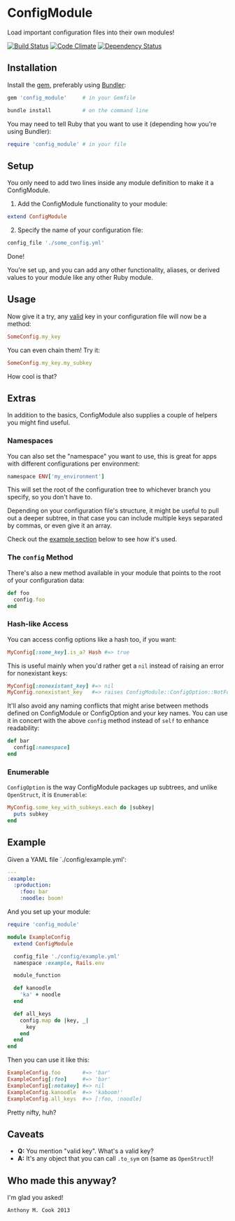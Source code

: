 ConfigModule
=============

Load important configuration files into their own modules!

[![Build Status](https://travis-ci.org/acook/config_module.png?branch=master)](https://travis-ci.org/acook/config_module)
[![Code Climate](https://codeclimate.com/github/acook/config_module.png)](https://codeclimate.com/github/acook/config_module)
[![Dependency Status](https://gemnasium.com/acook/config_module.png)](https://gemnasium.com/acook/config_module)

Installation
------------

Install the [gem](http://rubygems.org/gems/config_module), preferably using [Bundler](http://gembundler.com/):

  ```ruby
  gem 'config_module'     # in your Gemfile
  ```

  ```bash
  bundle install          # on the command line
  ```

You may need to tell Ruby that you want to use it (depending how you're using Bundler):

  ```ruby
  require 'config_module' # in your file
  ```

Setup
-----

You only need to add two lines inside any module definition to make it a ConfigModule.

1. Add the ConfigModule functionality to your module:

  ```ruby
  extend ConfigModule
  ```

2. Specify the name of your configuration file:

  ```ruby
  config_file './some_config.yml'
  ```

Done!

You're set up, and you can add any other functionality, aliases, or derived values to your module
like any other Ruby module.

Usage
-----

Now give it a try, any [valid](#caveats)
key in your configuration file will now be a method:

```ruby
SomeConfig.my_key
```

You can even chain them! Try it:

```ruby
SomeConfig.my_key.my_subkey
```

How cool is that?

Extras
------

In addition to the basics, ConfigModule also supplies a couple of helpers you might find useful.

### Namespaces

You can also set the "namespace" you want to use, this is great for apps with different configurations per environment:

  ```ruby
  namespace ENV['my_environment']
  ```

  This will set the root of the configuration tree to whichever branch you specify, so you don't have to.

  Depending on your configuration file's structure, it might be useful to pull out a deeper subtree, in that case you can include multiple keys separated by commas, or even give it an array.

  Check out the [example section](#example) below to see how it's used.

### The `config` Method

 There's also a new method available in your module that points to the root of your configuration data:

  ```ruby
  def foo
    config.foo
  end
  ```

### Hash-like Access

You can access config options like a hash too, if you want:

  ```ruby
  MyConfig[:some_key].is_a? Hash #=> true
  ```

  This is useful mainly when you'd rather get a `nil` instead of raising an error for nonexistant keys:
  
  ```ruby
  MyConfig[:nonexistant_key] #=> nil
  MyConfig.nonexistant_key   #=> raises ConfigModule::ConfigOption::NotFoundError
  ```
  
  It'll also avoid any naming conflicts that might arise between methods defined on ConfigModule or ConfigOption and your key names. You can use it in concert with the above `config` method instead of `self` to enhance readability:
  
  ```ruby
  def bar
    config[:namespace]
  end
  ```


### Enumerable

  `ConfigOption` is the way ConfigModule packages up subtrees, and unlike `OpenStruct`, it is `Enumerable`:

  ```ruby
  MyConfig.some_key_with_subkeys.each do |subkey|
    puts subkey
  end
  ```

Example
-------

Given a YAML file `./config/example.yml':

```yaml
---
:example:
  :production:
    :foo: bar
    :noodle: boom!
```

And you set up your module:

```ruby
require 'config_module'

module ExampleConfig
  extend ConfigModule

  config_file './config/example.yml'
  namespace :example, Rails.env

  module_function

  def kanoodle
    'ka' + noodle
  end

  def all_keys
    config.map do |key, _|
      key
    end
  end
end
```

Then you can use it like this:

```ruby
ExampleConfig.foo       #=> 'bar'
ExampleConfig[:foo]     #=> 'bar'
ExampleConfig[:notakey] #=> nil
ExampleConfig.kanoodle  #=> 'kaboom!'
ExampleConfig.all_keys  #=> [:foo, :noodle]
```

Pretty nifty, huh?

Caveats
-------

- **Q:** You mention "valid key". What's a valid key?
- **A:** It's any object that you can call `.to_sym` on (same as `OpenStruct`)!

Who made this anyway?
---------------------

I'm glad you asked!

    Anthony M. Cook 2013

